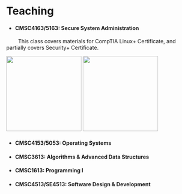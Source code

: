 # Teaching

- <h4 id="SSA">CMSC4163/5163: Secure System Administration</h4>
<p> &nbsp; &nbsp; &nbsp; &nbsp; This class covers materials for CompTIA Linux+ Certificate, and partially covers Security+ Certificate. </p>

<img src="../pics/logolinuxplus.svg" width=" 200" border=0 alt=""> </img> <img src="../pics/logosecurityplus.svg" width=" 200" border=0 alt=""> </img>


- <h4 id="OS">CMSC4153/5053: Operating Systems</h4>
- <h4 id="DS">CMSC3613: Algorithms & Advanced Data Structures</h4>
- <h4 id="P1">CMSC1613: Programming I</h4>
- <h4 id="SDD">CMSC4513/SE4513: Software Design & Development</h4>


